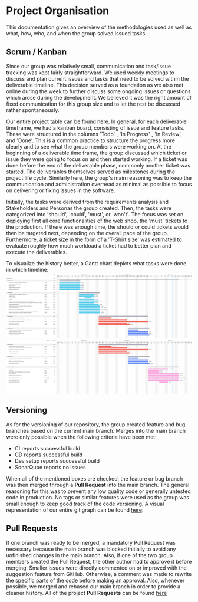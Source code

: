 # Project Organisation
This documentation gives an overview of the methodologies used as well as what, how, who, and when the group solved issued tasks. 


## Scrum / Kanban
Since our group was relatively small, communication and task/issue tracking was kept fairly straightforward. 
We used weekly meetings to discuss and plan current issues and tasks that need to be solved within the deliverable timeline. This decision served as a foundation as we also met online during the week to further discuss some ongoing issues or questions which arose during the development. We believed it was the right amount of fixed communication for this group size and to let the rest be discussed rather spontaneously. 

Our entire project table can be found [here.](https://github.com/orgs/ase-23-the-bald-owls/projects/1) In general, for each deliverable timeframe, we had a kanban board, consisting of issue and feature tasks. These were structured in the columns 'Todo' , 'In Progress' ,  'In Review', and 'Done'. This is a common practice to structure the progress more clearly and to see what the group members were working on.
At the beginning of a deliverable time frame, the group discussed which ticket or issue they were going to focus on and then started working. If a ticket was done before the end of the deliverable phase, commonly another ticket was started. The deliverables themselves served as milestones during the project life cycle. Similarly here, the group's main reasoning was to keep the communication and administration overhead as minimal as possible to focus on delivering or fixing issues in the software.

Initially, the tasks were derived from the requirements analysis and Stakeholders and Personas the group created. Then, the tasks were categorized into 'should', 'could', 'must', or 'won't'. The focus was set on deploying first all core functionalities of the web shop, the 'must' tickets to the production. If there was enough time, the should or could tickets would then be targeted next, depending on the overall pace of the group. Furthermore, a ticket size in the form of a 'T-Shirt size' was estimated to evaluate roughly how much workload a ticket had to better plan and execute the deliverables.


To visualize the history better, a Gantt chart depicts what tasks were done in which timeline:
![GanttChart_1](/docs/components/GanttChart_TBO_1.png "Gantt Chart 1")
![GanttChart_2](/docs/components/GanttChart_TBO_2.png "Gantt Chart 2")


## Versioning
As for the versioning of our repository, the group created feature and bug branches based on the current main branch. Merges into the main branch were only possible when the following criteria have been met:

- CI reports successful build
- CD reports successful build
- Dev setup reports successful build
- SonarQube reports no issues

When all of the mentioned boxes are checked, the feature or bug branch was then merged through a **Pull Request** into the main branch. The general reasoning for this was to prevent any low quality code or generally untested code in production. No tags or similar features were used as the group was small enough to keep good track of the code versioning.
A visual representation of our entire git graph can be found [here](/docs/components/):

## Pull Requests
If one branch was ready to be merged, a mandatory Pull Request was necessary because the main branch was blocked initially to avoid any unfinished changes in the main branch. Also, if one of the two group members created the Pull Request, the other author had to approve it before merging. Smaller issues were directly commented on or improved with the suggestion feature from GitHub. Otherwise, a comment was made to rewrite the specific parts of the code before making an approval. 
Also, whenever possible, we merged and rebased our main branch in order to provide a cleaner history. All of the project **Pull Requests** can be found [here](https://github.com/ase-23-the-bald-owls/swiss-card-exchange/pulls?q=is%3Apr+is%3Aclosed)